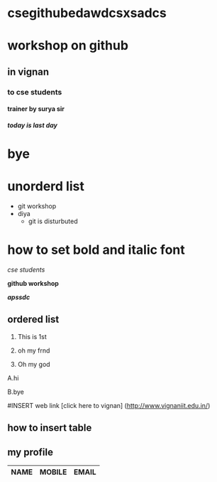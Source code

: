 # csegithubedawdcsxsadcs
# workshop on github 
## in vignan
### to cse students
#### trainer by surya sir
##### today is last day
# bye
# unorderd list
- git workshop
- diya 
  - git is disturbuted
# how to set bold and italic font
*cse students*

**github workshop**

***apssdc***

## ordered list
1. This is 1st
 
2. oh my frnd

3. Oh my god

A.hi

B.bye

#INSERT web link
[click here to vignan] (http://www.vignaniit.edu.in/)
## how to insert table
## my profile

|NAME|MOBILE|EMAIL|
|----|------|-----|













































































































































